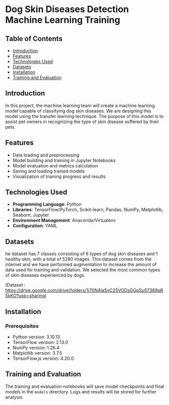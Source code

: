 # Dog Skin Diseases Detection Machine Learning Training 

## Table of Contents

- [Introduction](#introduction)
- [Features](#features)
- [Technologies Used](#technologies-used)
- [Datasets](#datasets)
- [Installation](#installation)
- [Training and Evaluation](#training-and-evaluation)


## Introduction

In this project, the machine learning team will create a machine learning model capable of classifying dog skin diseases. We are designing this model using the transfer learning technique. The purpose of this model is to assist pet owners in recognizing the type of skin disease suffered by their pets.

## Features

- Data loading and preprocessing
- Model building and training in Jupyter Notebooks
- Model evaluation and metrics calculation
- Saving and loading trained models
- Visualization of training progress and results

## Technologies Used

- **Programming Language**: Python
- **Libraries**: TensorFlow/PyTorch, Scikit-learn, Pandas, NumPy, Matplotlib, Seaborn, Jupyter
- **Environment Management**: Anaconda/Virtualenv
- **Configuration**: YAML

## Datasets

he dataset has 7 classes consisting of 6 types of dog skin diseases and 1 healthy skin, with a total of 5280 images. This dataset comes from the internet and we have performed augmentation to increase the amount of data used for training and validation. We selected the most common types of skin diseases experienced by dogs.

(Dataset : https://drive.google.com/drive/folders/1i70NAla5vC25VGDsGGpSu57369pR5kKO?usp=sharing)

## Installation

### Prerequisites

- Python version: 3.10.13
- TensorFlow version: 2.13.0
- NumPy version: 1.26.4
- Matplotlib version: 3.7.5
- TensorFlow.js version: 4.20.0


## Training and Evaluation

The training and evaluation notebooks will save model checkpoints and final models in the `models` directory. Logs and results will be stored for further analysis.
